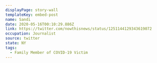 ```yaml
---
displayPage: story-wall
templateKey: embed-post
name: Sandi
date: 2020-05-16T00:10:29.886Z
link: https://twitter.com/nowthisnews/status/1251144129343619072
occupation: Journalist
source: twitter
state: NY
tags:
  - Family Member of COVID-19 Victim
---
```

